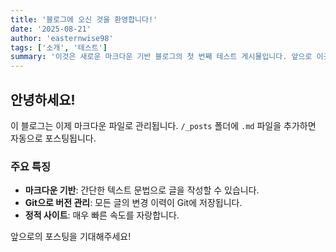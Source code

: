 ```yaml
---
title: '블로그에 오신 것을 환영합니다!'
date: '2025-08-21'
author: 'easternwise98'
tags: ['소개', '테스트']
summary: '이것은 새로운 마크다운 기반 블로그의 첫 번째 테스트 게시물입니다. 앞으로 이곳에 구조공학 관련 지식과 경험을 공유할 예정입니다.'
---
```


## 안녕하세요!

이 블로그는 이제 마크다운 파일로 관리됩니다. `/_posts` 폴더에 `.md` 파일을 추가하면 자동으로 포스팅됩니다.

### 주요 특징

*   **마크다운 기반**: 간단한 텍스트 문법으로 글을 작성할 수 있습니다.
*   **Git으로 버전 관리**: 모든 글의 변경 이력이 Git에 저장됩니다.
*   **정적 사이트**: 매우 빠른 속도를 자랑합니다.

앞으로의 포스팅을 기대해주세요!